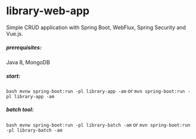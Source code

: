 # library-web-app
Simple CRUD application with Spring Boot, WebFlux, Spring Security and Vue.js.

##### prerequisites:
Java 8, MongoDB

##### start:
```bash mvnw spring-boot:run -pl library-app -am``` or ```mvn spring-boot:run -pl library-app -am```


##### batch tool:
```bash mvnw spring-boot:run -pl library-batch -am``` or ```mvn spring-boot:run -pl library-batch -am```